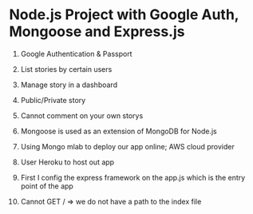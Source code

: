 # Node.js Project with Google Auth, Mongoose and Express.js
1. Google Authentication & Passport
2. List stories by certain users
3. Manage story in a dashboard
4. Public/Private story
5. Cannot comment on your own storys 
6. Mongoose is used as an extension of MongoDB for Node.js
7. Using Mongo mlab to deploy our app online; AWS cloud provider
8. User Heroku to host out app

1. First I config the express framework on the app.js which is the entry point of the app 
2. Cannot GET / => we do not have a path to the index file
